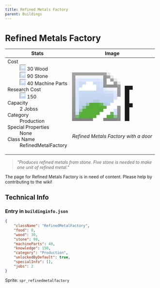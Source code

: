 ```yaml
---
title: Refined Metals Factory
parent: Buildings
---
```

# Refined Metals Factory

[//]: # (Pre-generated content)
<table><thead><tr><th>Stats</th><th>Image</th></tr></thead><tbody><tr><td><dl><dt>Cost</dt><dd><div class="resource-icon"><img style="object-position: -637px -751px;" src="https://tfe2-wiki.github.io/assets/sprites.png"></div> 30 Wood<br><div class="resource-icon"><img style="object-position: -637px -737px;" src="https://tfe2-wiki.github.io/assets/sprites.png"></div> 90 Stone<br><div class="resource-icon"><img style="object-position: -795px -761px;" src="https://tfe2-wiki.github.io/assets/sprites.png"></div> 40 Machine Parts</dd><dt>Research Cost</dt><dd><div class="resource-icon"><img style="object-position: -268px -522px;" src="https://tfe2-wiki.github.io/assets/sprites.png"></div> 150</dd><dt>Capacity</dt><dd>2 Jobss</dd><dt>Category</dt><dd>Production</dd><dt>Special Properties</dt><dd>None</dd><dt>Class Name</dt><dd>RefinedMetalFactory</dd></dl></td><td><style>.building-image {width: 200px;height: 200px;overflow: hidden;position: relative;}.building-image img {image-rendering: pixelated;object-fit: none;transform: scale(10);transform-origin: left top;position: absolute;left: 0;top: 0;}.resource-image {width: 200px;height: 200px;overflow: hidden;position: relative;}.resource-image img {image-rendering: pixelated;object-fit: none;transform: scale(20);transform-origin: left top;position: absolute;left: 0;top: 0;}.building-icon {width: 20px;height: 20px;overflow: hidden;position: relative;display: inline-block;}.building-icon img {image-rendering: pixelated;object-fit: none;transform: scale(1);transform-origin: left top;position: absolute;left: 0;top: 0;}.resource-icon {width: 20px;height: 20px;overflow: hidden;position: relative;display: inline-block;}.resource-icon img {image-rendering: pixelated;object-fit: none;transform: scale(2);transform-origin: left top;position: absolute;left: 0;top: 0;}</style><div class="building-image"><img style="object-position: -390px -960px;" src="https://tfe2-wiki.github.io/assets/sprites.png" alt="Refined Metals Factory Back"><img style="object-position: -368px -960px;" src="https://tfe2-wiki.github.io/assets/sprites.png" alt="Refined Metals Factory"></div><i>Refined Metals Factory with a door</i></td></tr></tbody></table><blockquote><i>"Produces refined metals from stone. Five stone is needed to make one unit of refined metal."</i></blockquote>

The page for Refined Metals Factory is in need of content. Please help by contributing to the wiki!

## Technical Info
### Entry in `buildinginfo.json`

```json
{
    "className": "RefinedMetalFactory",
    "food": 0,
    "wood": 30,
    "stone": 90,
    "machineParts": 40,
    "knowledge": 150,
    "category": "Production",
    "unlockedByDefault": true,
    "specialInfo": [],
    "jobs": 2
}
```

Sprite: `spr_refinedmetalfactory`

